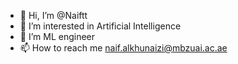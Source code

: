 - 👋 Hi, I’m @Naiftt
- 👀 I’m interested in Artificial Intelligence 
- 🌱 I’m ML engineer
- 📫 How to reach me naif.alkhunaizi@mbzuai.ac.ae
